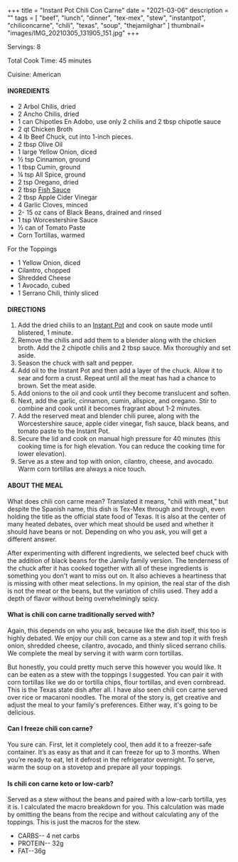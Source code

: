 +++
title = "Instant Pot Chili Con Carne"
date = "2021-03-06"
description = ""
tags = [
    "beef",
    "lunch",
    "dinner",
    "tex-mex",
    "stew",
    "instantpot",
    "chiliconcarne",
    "chili",
    "texas",
    "soup",
    "thejamilghar"
]
thumbnail= "images/IMG_20210305_131905_151.jpg"
+++

Servings: 8 <!--more-->

Total Cook Time: 45 minutes

Cuisine: American

#### INGREDIENTS 

* 2 Arbol Chilis, dried 
* 2 Ancho Chilis, dried
* 1 can Chipotles En Adobo, use only 2 chilis and 2 tbsp chipotle sauce 
* 2 qt Chicken Broth  
* 4 lb Beef Chuck, cut into 1-inch pieces. 
* 2 tbsp Olive Oil 
* 1 large Yellow Onion, diced 
* ½ tsp Cinnamon, ground 
* 1 tbsp Cumin, ground
* ¼ tsp All Spice, ground 
* 2 tsp Oregano, dried 
* 2 tbsp [Fish Sauce](https://amzn.to/3jMYZdj) 
* 2 tbsp Apple Cider Vinegar 
* 4 Garlic Cloves, minced 
* 2- 15 oz cans of Black Beans, drained and rinsed 
* 1 tsp Worcestershire Sauce 
* ½ can of Tomato Paste
* Corn Tortillas, warmed 

For the Toppings

* 1 Yellow Onion, diced
* Cilantro, chopped
* Shredded Cheese
* 1 Avocado, cubed 
* 1 Serrano Chili, thinly sliced

  
#### DIRECTIONS 

1. Add the dried chilis to an [Instant Pot](https://amzn.to/3qfNYCZ) and cook on saute mode until blistered, 1 minute.  
2. Remove the chilis and add them to a blender along with the chicken broth. Add the 2 chipotle chilis and 2 tbsp sauce. Mix thoroughly and set aside.
3. Season the chuck with salt and pepper. 
4. Add oil to the Instant Pot and then add a layer of the chuck. Allow it to sear and form a crust. Repeat until all the meat has had a chance to brown. Set the meat aside. 
5. Add onions to the oil and cook until they become translucent and soften.
6. Next, add the garlic, cinnamon, cumin, allspice, and oregano. Stir to combine and cook until it becomes fragrant about 1-2 minutes.  
7. Add the reserved meat and blender chili puree, along with the Worcestershire sauce, apple cider vinegar, fish sauce, black beans, and tomato paste to the Instant Pot. 
8. Secure the lid and cook on manual high pressure for 40 minutes (this cooking time is for high  elevation. You can reduce the cooking time for lower elevation). 
9. Serve as a stew and top with onion, cilantro, cheese, and avocado. Warm corn tortillas are always a nice touch. 


#### ABOUT THE MEAL 

What does chili con carne mean? Translated it means, "chili with meat," but despite the Spanish name, this dish is Tex-Mex through and through, even holding the title as the official state food of Texas. It is also at the center of many heated debates, over which meat should be used and whether it should have beans or not. Depending on who you ask, you will get a different answer. 

After experimenting with different ingredients, we selected beef chuck with the addition of black beans for the Jamily family version. The tenderness of the chuck after it has cooked together with all of these ingredients is something you don't want to miss out on. It also achieves a heartiness that is missing with other meat selections.  In my opinion, the real star of the dish is not the meat or the beans, but the variation of chilis used. They add a depth of flavor without being overwhelmingly spicy. 

#### What is chili con carne traditionally served with? 

Again, this depends on who you ask, because like the dish itself, this too is highly debated. We enjoy our chili con carne as a stew and top it with fresh onion, shredded cheese, cilantro, avocado, and thinly sliced serrano chilis. We complete the meal by serving it with warm corn tortillas. 

But honestly, you could pretty much serve this however you would like. It can be eaten as a stew with the toppings I suggested. You can pair it with corn tortillas like we do or tortilla chips, flour tortillas, and even cornbread. This is the Texas state dish after all. I have also seen chili con carne served over rice or macaroni noodles. The moral of the story is, get creative and adjust the meal to your family's preferences. Either way, it's going to be delicious.  

#### Can I freeze chili con carne?

You sure can. First, let it completely cool, then add it to a freezer-safe container. It’s as easy as that and it can freeze for up to 3 months. When you’re ready to eat, let it defrost in the refrigerator overnight. To serve, warm the soup on a stovetop and prepare all your toppings. 

#### Is chili con carne keto or low-carb?

Served as a stew without the beans and paired with a low-carb tortilla, yes it is. I calculated the macro breakdown for you. This calculation was made by omitting the beans from the recipe and without calculating any of the toppings. This is just the macros for the stew. 
* CARBS-- 4 net carbs
* PROTEIN-- 32g 
* FAT--36g
